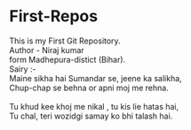 # First-Repos
This is my First Git Repository.
<br>
Author - Niraj kumar 
<br>
form Madhepura-distict (Bihar).
<br>
Sairy :- 
<br>
Maine sikha hai Sumandar se, jeene ka salikha,
<br>
Chup-chap se behna or apni moj me rehna.
<br>
<br>
Tu khud kee khoj me nikal , tu kis lie hatas hai,
<br>
Tu chal, teri wozidgi samay ko bhi talash hai.

